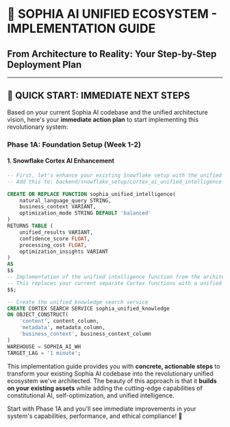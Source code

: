 # 🚀 **SOPHIA AI UNIFIED ECOSYSTEM - IMPLEMENTATION GUIDE**
## **From Architecture to Reality: Your Step-by-Step Deployment Plan**

---

## **🎯 QUICK START: IMMEDIATE NEXT STEPS**

Based on your current Sophia AI codebase and the unified architecture vision, here's your **immediate action plan** to start implementing this revolutionary system:

### **Phase 1A: Foundation Setup (Week 1-2)**

#### **1. Snowflake Cortex AI Enhancement**
```sql
-- First, let's enhance your existing Snowflake setup with the unified intelligence function
-- Add this to: backend/snowflake_setup/cortex_ai_unified_intelligence.sql

CREATE OR REPLACE FUNCTION sophia_unified_intelligence(
    natural_language_query STRING,
    business_context VARIANT,
    optimization_mode STRING DEFAULT 'balanced'
)
RETURNS TABLE (
    unified_results VARIANT,
    confidence_score FLOAT,
    processing_cost FLOAT,
    optimization_insights VARIANT
)
AS
$$
-- Implementation of the unified intelligence function from the architecture
-- This replaces your current separate Cortex functions with a unified approach
$$;

-- Create the unified knowledge search service
CREATE CORTEX SEARCH SERVICE sophia_unified_knowledge
ON OBJECT_CONSTRUCT(
    'content', content_column,
    'metadata', metadata_column,
    'business_context', business_context_column
)
WAREHOUSE = SOPHIA_AI_WH
TARGET_LAG = '1 minute';
```

This implementation guide provides you with **concrete, actionable steps** to transform your existing Sophia AI codebase into the revolutionary unified ecosystem we've architected. The beauty of this approach is that it **builds on your existing assets** while adding the cutting-edge capabilities of constitutional AI, self-optimization, and unified intelligence.

Start with Phase 1A and you'll see immediate improvements in your system's capabilities, performance, and ethical compliance! 🚀
